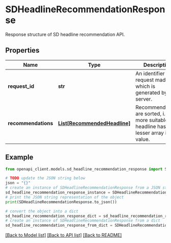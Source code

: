 # SDHeadlineRecommendationResponse

Response structure of SD headline recommendation API.

## Properties

Name | Type | Description | Notes
------------ | ------------- | ------------- | -------------
**request_id** | **str** | An identifier for request made which is generated by server. | [optional] 
**recommendations** | [**List[RecommendedHeadline]**](RecommendedHeadline.md) | Recommendations are sorted, i.e., more suitable headline has lesser array index value. | [optional] 

## Example

```python
from openapi_client.models.sd_headline_recommendation_response import SDHeadlineRecommendationResponse

# TODO update the JSON string below
json = "{}"
# create an instance of SDHeadlineRecommendationResponse from a JSON string
sd_headline_recommendation_response_instance = SDHeadlineRecommendationResponse.from_json(json)
# print the JSON string representation of the object
print(SDHeadlineRecommendationResponse.to_json())

# convert the object into a dict
sd_headline_recommendation_response_dict = sd_headline_recommendation_response_instance.to_dict()
# create an instance of SDHeadlineRecommendationResponse from a dict
sd_headline_recommendation_response_from_dict = SDHeadlineRecommendationResponse.from_dict(sd_headline_recommendation_response_dict)
```
[[Back to Model list]](../README.md#documentation-for-models) [[Back to API list]](../README.md#documentation-for-api-endpoints) [[Back to README]](../README.md)


